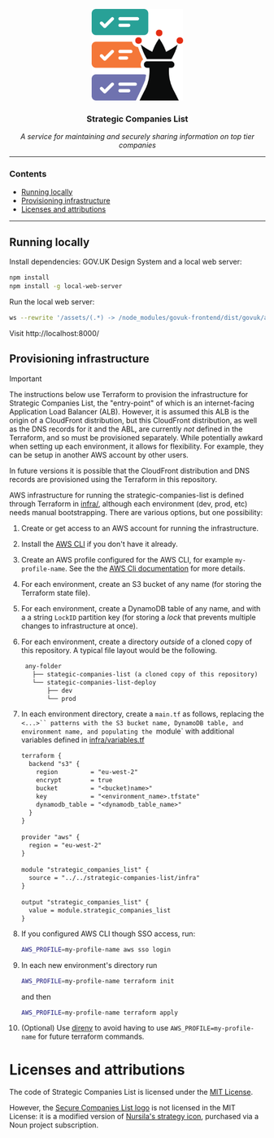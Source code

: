 <p align="center">
  <img alt="Strategic Companies List logo" width="180" height="180" src="./.assets/scl-logo.svg">
</p>

<h3 align="center">Strategic Companies List</h3><p align="center"><em>A service for maintaining and securely sharing information on top tier companies</em></p>

----

### Contents

- [Running locally](#running-locally)
- [Provisioning infrastructure](#provisioning-infrastructure)
- [Licenses and attributions](#licenses-and-attributions)

----

## Running locally

Install dependencies: GOV.UK Design System and a local web server:

```bash
npm install
npm install -g local-web-server
```

Run the local web server:

```bash
ws --rewrite '/assets/(.*) -> /node_modules/govuk-frontend/dist/govuk/assets/$1' --rewrite '/stylesheets/(.*) -> /node_modules/govuk-frontend/dist/govuk/$1' --rewrite '/javascripts/(.*) -> /node_modules/govuk-frontend/dist/govuk/$1'
```

Visit http://localhost:8000/


## Provisioning infrastructure

> [!IMPORTANT]
> The instructions below use Terraform to provision the infrastructure for Strategic Companies List, the "entry-point" of which is an internet-facing Application Load Balancer (ALB). However, it is assumed this ALB is the origin of a CloudFront distribution, but this CloudFront distribution, as well as the DNS records for it and the ABL, are currently _not_ defined in the Terraform, and so must be provisioned separately. While potentially awkard when setting up each environment, it allows for flexibility. For example, they can be setup in another AWS account by other users.
>
> In future versions it is possible that the CloudFront distribution and DNS records are provisioned using the Terraform in this repository.

AWS infrastructure for running the strategic-companies-list is defined through Terraform in [infra/](./infra/), although each environment (dev, prod, etc) needs manual bootstrapping. There are various options, but one possibility:

1. Create or get access to an AWS account for running the infrastructure.

2. Install the [AWS CLI](https://aws.amazon.com/cli/) if you don't have it already.

3. Create an AWS profile configured for the AWS CLI, for example `my-profile-name`. See the the [AWS Cli documentation](https://docs.aws.amazon.com/cli/latest/userguide/getting-started-quickstart.html) for more details.

4. For each environment, create an S3 bucket of any name (for storing the Terraform state file).

5. For each environment, create a DynamoDB table of any name, and with a a string `LockID` partition key (for storing a _lock_ that prevents multiple changes to infrastructure at once).

6. For each environment, create a directory _outside_ of a cloned copy of this repository. A typical file layout would be the following.

   ```
    any-folder
      ├── stategic-companies-list (a cloned copy of this repository)
      └── stategic-companies-list-deploy
          ├── dev
          └── prod
    ```

7. In each environment directory, create a `main.tf` as follows, replacing the `<...>`` patterns with the S3 bucket name, DynamoDB table, and environment name, and populating the `module` with additional variables defined in [infra/variables.tf](./infra/variables.tf)

    ```hcl
    terraform {
      backend "s3" {
        region         = "eu-west-2"
        encrypt        = true
        bucket         = "<bucket)name>"
        key            = "<environment_name>.tfstate"
        dynamodb_table = "<dynamodb_table_name>"
      }
    }

    provider "aws" {
      region = "eu-west-2"
    }

    module "strategic_companies_list" {
      source = "../../strategic-companies-list/infra"
    }

    output "strategic_companies_list" {
      value = module.strategic_companies_list
    }
    ```

8. If you configured AWS CLI though SSO access, run:

   ```bash
   AWS_PROFILE=my-profile-name aws sso login
   ```

9. In each new environment's directory run

   ```bash
   AWS_PROFILE=my-profile-name terraform init
   ```

   and then

   ```bash
   AWS_PROFILE=my-profile-name terraform apply
   ```

10. (Optional) Use [direnv](https://direnv.net/) to avoid having to use `AWS_PROFILE=my-profile-name` for future terraform commands.


# Licenses and attributions

The code of Strategic Companies List is licensed under the [MIT License](./LICENSE).

However, the [Secure Companies List logo](./assets/scl-logo.svg) is not licensed in the MIT License: it is a modified version of [Nursila's strategy icon](https://thenounproject.com/icon/strategy-7052985/), purchased via a Noun project subscription.
